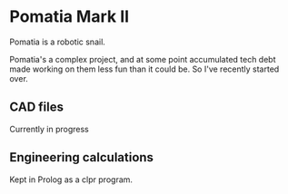 # Pomatia Mark II

Pomatia is a robotic snail.

Pomatia's a complex project, and at some point accumulated tech debt
made working on them less fun than it could be. So I've recently started over.

## CAD files

Currently in progress

## Engineering calculations

Kept in Prolog as a clpr program.


